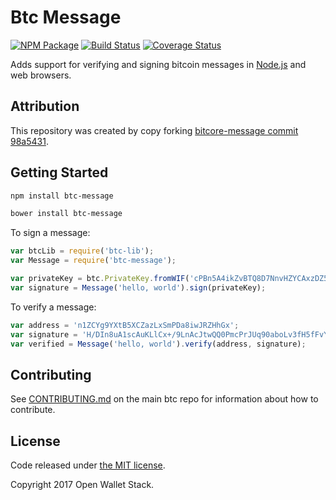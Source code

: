 Btc Message
=======

[![NPM Package](https://img.shields.io/npm/v/btc-message.svg?style=flat-square)](https://www.npmjs.org/package/btc-message)
[![Build Status](https://img.shields.io/travis/owstack/btc-message.svg?branch=master&style=flat-square)](https://travis-ci.org/owstack/btc-message)
[![Coverage Status](https://img.shields.io/coveralls/owstack/btc-message.svg?style=flat-square)](https://coveralls.io/r/owstack/btc-message?branch=master)

Adds support for verifying and signing bitcoin messages in [Node.js](http://nodejs.org/) and web browsers.

## Attribution

This repository was created by copy forking [bitcore-message commit 98a5431](https://github.com/bitpay/bitcore-message/commit/98a54319246bfabd442f94cac42ab5c9486d3b46).

## Getting Started

```sh
npm install btc-message
```

```sh
bower install btc-message
```

To sign a message:

```javascript
var btcLib = require('btc-lib');
var Message = require('btc-message');

var privateKey = btc.PrivateKey.fromWIF('cPBn5A4ikZvBTQ8D7NnvHZYCAxzDZ5Z2TSGW2LkyPiLxqYaJPBW4');
var signature = Message('hello, world').sign(privateKey);
```

To verify a message:

```javascript
var address = 'n1ZCYg9YXtB5XCZazLxSmPDa8iwJRZHhGx';
var signature = 'H/DIn8uA1scAuKLlCx+/9LnAcJtwQQ0PmcPrJUq90aboLv3fH5fFvY+vmbfOSFEtGarznYli6ShPr9RXwY9UrIY=';
var verified = Message('hello, world').verify(address, signature);
```

## Contributing

See [CONTRIBUTING.md](https://github.com/owstack/btc/blob/master/CONTRIBUTING.md) on the main btc repo for information about how to contribute.

## License

Code released under [the MIT license](https://github.com/owstack/btc/blob/master/LICENSE).

Copyright 2017 Open Wallet Stack.

